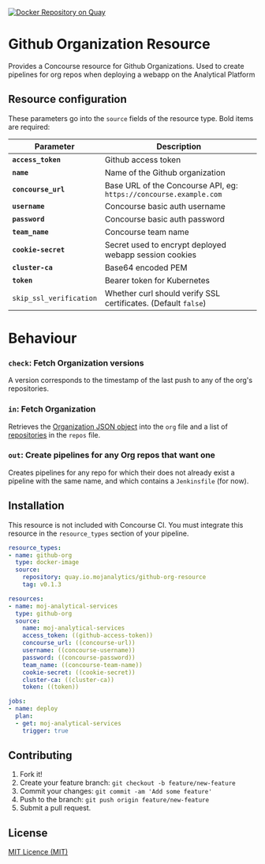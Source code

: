 [![Docker Repository on Quay](https://quay.io/repository/mojanalytics/github-org-resource/status "Docker Repository on Quay")](https://quay.io/repository/mojanalytics/github-org-resource)

# Github Organization Resource

Provides a Concourse resource for Github Organizations. Used to create
pipelines for org repos when deploying a webapp on the Analytical Platform

## Resource configuration

These parameters go into the `source` fields of the resource type. Bold items are required:

| Parameter | Description |
| --------- | ----------- |
| **`access_token`** | Github access token |
| **`name`** | Name of the Github organization |
| **`concourse_url`** | Base URL of the Concourse API, eg: `https://concourse.example.com` |
| **`username`** | Concourse basic auth username |
| **`password`** | Concourse basic auth password |
| **`team_name`** | Concourse team name |
| **`cookie-secret`** | Secret used to encrypt deployed webapp session cookies |
| **`cluster-ca`** | Base64 encoded PEM |
| **`token`** | Bearer token for Kubernetes |
| `skip_ssl_verification` | Whether curl should verify SSL certificates.  (Default `false`) |

# Behaviour

### `check`: Fetch Organization versions

A version corresponds to the timestamp of the last push to any of the org's
repositories.

### `in`: Fetch Organization

Retrieves the
[Organization JSON object](https://developer.github.com/v3/orgs/#get-an-organization)
into the `org` file and a list of
[repositories](https://developer.github.com/v3/repos/#get) in the `repos` file.

### `out`: Create pipelines for any Org repos that want one

Creates pipelines for any repo for which their does not already exist a pipeline
with the same name, and which contains a `Jenkinsfile` (for now).

## Installation

This resource is not included with Concourse CI. You must integrate this resource in the `resource_types` section of your pipeline.

```yaml
resource_types:
- name: github-org
  type: docker-image
  source:
    repository: quay.io.mojanalytics/github-org-resource
    tag: v0.1.3

resources:
- name: moj-analytical-services
  type: github-org
  source:
    name: moj-analytical-services
    access_token: ((github-access-token))
    concourse_url: ((concourse-url))
    username: ((concourse-username))
    password: ((concourse-password))
    team_name: ((concourse-team-name))
    cookie-secret: ((cookie-secret))
    cluster-ca: ((cluster-ca))
    token: ((token))

jobs:
- name: deploy
  plan:
  - get: moj-analytical-services
    trigger: true
```

## Contributing

1. Fork it!
2. Create your feature branch: `git checkout -b feature/new-feature`
3. Commit your changes: `git commit -am 'Add some feature'`
4. Push to the branch: `git push origin feature/new-feature`
5. Submit a pull request.

## License

[MIT Licence (MIT)](LICENCE)

